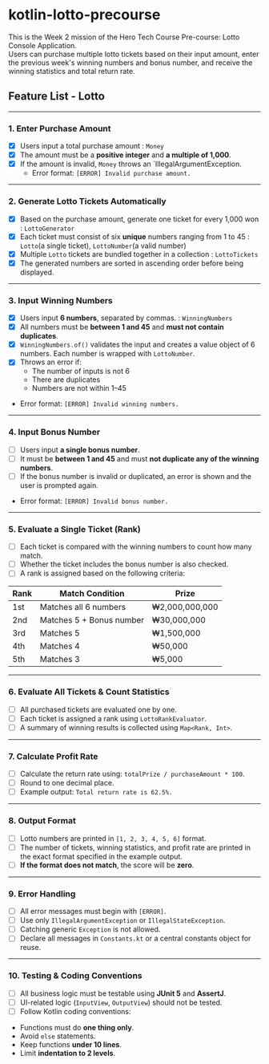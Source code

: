 # kotlin-lotto-precourse

This is the Week 2 mission of the Hero Tech Course Pre-course: Lotto Console Application.  
Users can purchase multiple lotto tickets based on their input amount, enter the previous week's winning numbers and bonus number, and receive the winning statistics and total return rate.
<br>

## Feature List - Lotto

---

### 1. Enter Purchase Amount
- [x] Users input a total purchase amount : `Money`
- [x] The amount must be a **positive integer** and **a multiple of 1,000**.
- [X] If the amount is invalid, `Money` throws an `IllegalArgumentException.
  - Error format: `[ERROR] Invalid purchase amount.`

---

### 2. Generate Lotto Tickets Automatically
- [x] Based on the purchase amount, generate one ticket for every 1,000 won : `LottoGenerator`
- [x] Each ticket must consist of six **unique** numbers ranging from 1 to 45 : `Lotto`(a single ticket), `LottoNumber`(a valid number)
- [x] Multiple `Lotto` tickets are bundled together in a collection : `LottoTickets`
- [x] The generated numbers are sorted in ascending order before being displayed.

---

### 3. Input Winning Numbers
- [x] Users input **6 numbers**, separated by commas. : `WinningNumbers`
- [x] All numbers must be **between 1 and 45** and **must not contain duplicates**.
- [x] `WinningNumbers.of()` validates the input and creates a value object of 6 numbers. Each number is wrapped with `LottoNumber`.
- [x] Throws an error if:
  - The number of inputs is not 6
  - There are duplicates
  - Numbers are not within 1–45
- Error format: `[ERROR] Invalid winning numbers.`

---

### 4. Input Bonus Number
- [ ] Users input **a single bonus number**.
- [ ] It must be **between 1 and 45** and must **not duplicate any of the winning numbers**.
- [ ] If the bonus number is invalid or duplicated, an error is shown and the user is prompted again.
- Error format: `[ERROR] Invalid bonus number.`

---


### 5. Evaluate a Single Ticket (Rank)
- [ ] Each ticket is compared with the winning numbers to count how many match.
- [ ] Whether the ticket includes the bonus number is also checked.
- [ ] A rank is assigned based on the following criteria:

| Rank | Match Condition                   | Prize |
|------|------------------------------------|--------|
| 1st  | Matches all 6 numbers              | ₩2,000,000,000 |
| 2nd  | Matches 5 + Bonus number           | ₩30,000,000 |
| 3rd  | Matches 5                          | ₩1,500,000 |
| 4th  | Matches 4                          | ₩50,000 |
| 5th  | Matches 3                          | ₩5,000 |


---

### 6. Evaluate All Tickets & Count Statistics
- [ ] All purchased tickets are evaluated one by one.
- [ ] Each ticket is assigned a rank using `LottoRankEvaluator`.
- [ ] A summary of winning results is collected using `Map<Rank, Int>`.

---

### 7. Calculate Profit Rate
- [ ] Calculate the return rate using: `totalPrize / purchaseAmount * 100`.
- [ ] Round to one decimal place.
- [ ] Example output: `Total return rate is 62.5%.`

---

### 8. Output Format
- [ ] Lotto numbers are printed in `[1, 2, 3, 4, 5, 6]` format.
- [ ] The number of tickets, winning statistics, and profit rate are printed in the exact format specified in the example output.
- [ ] **If the format does not match**, the score will be **zero**.

---

### 9. Error Handling
- [ ] All error messages must begin with `[ERROR]`.
- [ ] Use only `IllegalArgumentException` or `IllegalStateException`.
- [ ] Catching generic `Exception` is not allowed.
- [ ] Declare all messages in `Constants.kt` or a central constants object for reuse.

---
### 10. Testing & Coding Conventions
- [ ] All business logic must be testable using **JUnit 5** and **AssertJ**.
- [ ] UI-related logic (`InputView`, `OutputView`) should not be tested.
- [ ] Follow Kotlin coding conventions:
- Functions must do **one thing only**.
- Avoid `else` statements.
- Keep functions **under 10 lines**.
- Limit **indentation to 2 levels**.
